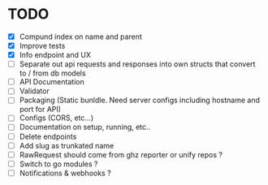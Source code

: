 # TODO

- [x] Compund index on name and parent
- [x] Improve tests
- [x] Info endpoint and UX
- [ ] Separate out api requests and responses into own structs that convert to / from db models
- [ ] API Documentation
- [ ] Validator
- [ ] Packaging (Static bunldle. Need server configs including hostname and port for API)
- [ ] Configs (CORS, etc...)
- [ ] Documentation on setup, running, etc..
- [ ] Delete endpoints
- [ ] Add slug as trunkated name
- [ ] RawRequest should come from ghz reporter or unify repos ?
- [ ] Switch to go modules ?
- [ ] Notifications & webhooks ?
